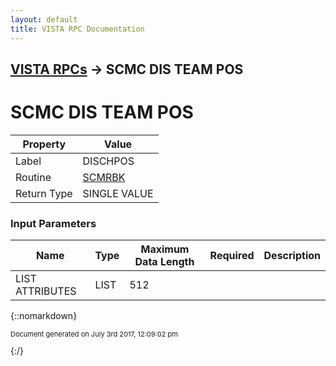 ```yaml
---
layout: default
title: VISTA RPC Documentation
---
```


## [VISTA RPCs](TableOfContents) &#8594; SCMC DIS TEAM POS
# SCMC DIS TEAM POS



Property | Value
--- | ---
Label | DISCHPOS
Routine | [SCMRBK](http://code.osehra.org/dox/Routine_SCMRBK_source.html)
Return Type | SINGLE VALUE


### Input Parameters

Name | Type | Maximum Data Length | Required | Description
--- | --- | --- | --- | ---
LIST ATTRIBUTES | LIST | 512 |  | 



{::nomarkdown} <br/><p style="font-size: 11px">Document generated on July 3rd 2017, 12:09:02 pm</p>{:/}